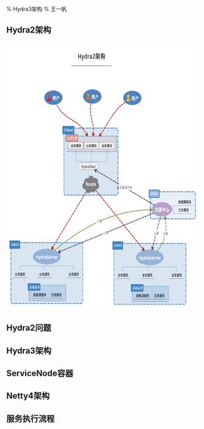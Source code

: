 % Hydra3架构
% 王一帆

## Hydra2架构

<img src="_hydra/hydra2.png" height="700px"/>

## Hydra2问题

## Hydra3架构

## ServiceNode容器

## Netty4架构

## 服务执行流程
